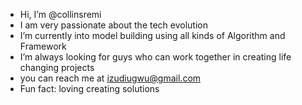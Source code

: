 - Hi, I’m @collinsremi
- I am very passionate about the tech evolution
- I’m currently into model building using all kinds of Algorithm and Framework
- I’m always looking for guys who can work together in creating life changing projects
- you can reach me at izudiugwu@gmail.com
- Fun fact: loving creating solutions

<!---
collinsremi/collinsremi is a ✨ special ✨ repository because its `README.md` (this file) appears on your GitHub profile.
You can click the Preview link to take a look at your changes.
--->
